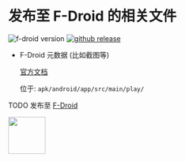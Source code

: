 # 发布至 F-Droid 的相关文件

![f-droid version](https://img.shields.io/f-droid/v/org.fm_elpac.a_pinyin.ui.svg)
[![github release](https://img.shields.io/github/release/fm-elpac/a_pinyin-apk.svg?logo=github)](https://github.com/fm-elpac/a_pinyin-apk/releases)

+ F-Droid 元数据 (比如截图等)

  [官方文档](https://f-droid.org/en/docs/All_About_Descriptions_Graphics_and_Screenshots/)

  位于: `apk/android/app/src/main/play/`

TODO 发布至 [F-Droid](https://f-droid.org/)

[<img src="https://fdroid.gitlab.io/artwork/badge/get-it-on.png" height="75">](https://f-droid.org/)
